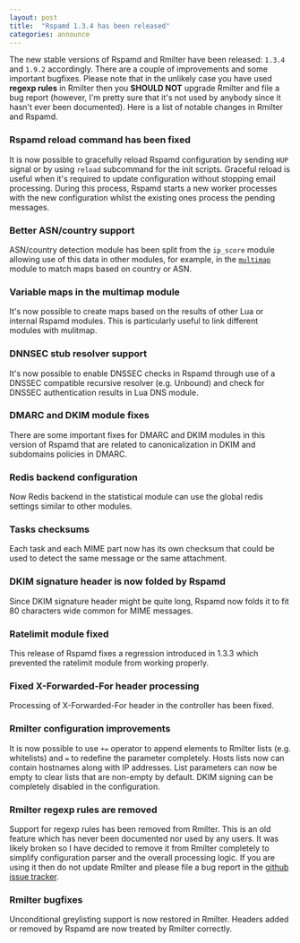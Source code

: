 ```yaml
---
layout: post
title:  "Rspamd 1.3.4 has been released"
categories: announce
---
```


The new stable versions of Rspamd and Rmilter have been released: `1.3.4` and `1.9.2` accordingly. There are a couple of improvements and some important bugfixes. Please note that in the unlikely case you have used **regexp rules** in Rmilter then you **SHOULD NOT** upgrade Rmilter and file a bug report (however, I'm pretty sure that it's not used by anybody since it hasn't ever been documented). Here is a list of notable changes in Rmilter and Rspamd.

### Rspamd reload command has been fixed

It is now possible to gracefully reload Rspamd configuration by sending `HUP` signal or by using `reload` subcommand for the init scripts. Graceful reload is useful when it's required to update configuration without stopping email processing. During this process, Rspamd starts a new worker processes with the new configuration whilst the existing ones process the pending messages.

### Better ASN/country support

ASN/country detection module has been split from the `ip_score` module allowing use of this data in other modules, for example, in the [`multimap`](/doc/modules/multimap.html) module to match maps based on country or ASN. 

### Variable maps in the multimap module

It's now possible to create maps based on the results of other Lua or internal Rspamd modules. This is particularly useful to link different modules with mulitmap.

### DNNSEC stub resolver support

It's now possible to enable DNSSEC checks in Rspamd through use of a DNSSEC compatible recursive resolver (e.g. Unbound) and check for DNSSEC authentication results in Lua DNS module.

### DMARC and DKIM module fixes

There are some important fixes for DMARC and DKIM modules in this version of Rspamd that are related to canonicalization in DKIM and subdomains policies in DMARC.

### Redis backend configuration

Now Redis backend in the statistical module can use the global redis settings similar to other modules.

### Tasks checksums

Each task and each MIME part now has its own checksum that could be used to detect the same message or the same attachment.

### DKIM signature header is now folded by Rspamd

Since DKIM signature header might be quite long, Rspamd now folds it to fit 80 characters wide common for MIME messages.

### Ratelimit module fixed

This release of Rspamd fixes a regression introduced in 1.3.3 which prevented the ratelimit module from working properly.

### Fixed X-Forwarded-For header processing

Processing of X-Forwarded-For header in the controller has been fixed.

### Rmilter configuration improvements

It is now possible to use `+=` operator to append elements to Rmilter lists (e.g. whitelists) and `=` to redefine the parameter completely. Hosts lists now can contain hostnames along with IP addresses. List parameters can now be empty to clear lists that are non-empty by default. DKIM signing can be completely disabled in the configuration.

### Rmilter regexp rules are removed

Support for regexp rules has been removed from Rmilter. This is an old feature which has never been documented nor used by any users. It was likely broken so I have decided to remove it from Rmilter completely to simplify configuration parser and the overall processing logic. If you are using it then do not update Rmilter and please file a bug report in the [github issue tracker](https://github.com/vstakhov/rmilter/issues).

### Rmilter bugfixes

Unconditional greylisting support is now restored in Rmilter. Headers added or removed by Rspamd are now treated by Rmilter correctly.